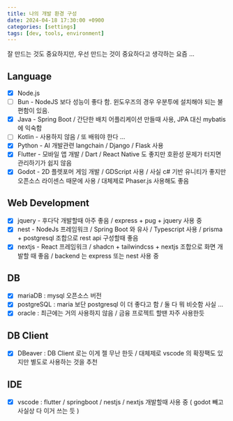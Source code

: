 ```yaml
---
title: 나의 개발 환경 구성
date: 2024-04-18 17:30:00 +0900
categories: [settings]
tags: [dev, tools, environment]
---
```


잘 만드는 것도 중요하지만, 우선 만드는 것이 중요하다고 생각하는 요즘 ...

## Language

- [x] Node.js
- [ ] Bun - NodeJS 보다 성능이 좋다 함. 윈도우즈의 경우 우분투에 설치해야 되는 불편함이 있음.
- [x] Java - Spring Boot / 간단한 배치 어플리케이션 만들때 사용, JPA 대신 mybatis 에 익숙함
- [ ] Kotlin - 사용하지 않음 / 또 배워야 한다 ...
- [x] Python - AI 개발관련 langchain / Django / Flask 사용
- [x] Flutter - 모바일 앱 개발 / Dart / React Native 도 좋지만 호환성 문제가 터지면 관리하기가 쉽지 않음
- [x] Godot - 2D 플렛포머 게임 개발 / GDScript 사용 / 사실 c# 기반 유니티가 좋지만 오픈소스 라이센스 때문에 사용 / 대체제로 Phaser.js 사용해도 좋음

## Web Development

- [x] jquery - 후다닥 개발할때 아주 좋음 / express + pug + jquery 사용 중
- [x] nest - NodeJs 프레임워크 / Spring Boot 와 유사 / Typescript 사용 / prisma + postgresql 조합으로 rest api 구성할때 좋음
- [x] nextjs - React 프레임워크 / shadcn + tailwindcss + nextjs 조합으로 화면 개발할 때 좋음 / backend 는 express 또는 nest 사용 중

## DB

- [x] mariaDB : mysql 오픈소스 버전
- [x] postgreSQL : maria 보단 postgresql 이 더 좋다고 함 / 둘 다 뭐 비슷함 사실 ...
- [x] oracle : 최근에는 거의 사용하지 않음 / 금융 프로젝트 할땐 자주 사용한듯

## DB Client

- [x] DBeaver : DB Client 로는 이게 젤 무난 한듯 / 대체제로 vscode 의 확장팩도 있지만 별도로 사용하는 것을 추천

## IDE

- [x] vscode : flutter / springboot / nestjs / nextjs 개발할때 사용 중 ( godot 빼고 사실상 다 이거 쓰는 듯 )
